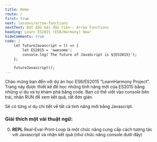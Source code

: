 ```yaml
---
title: Home
route: /
first: true
next: lessons/arrow-functions
nextText: Bắt đầu bài đầu tiên-- Arrow Functions
heading: Learn ES2015 (ES6/Harmony) Now!
hideComments: true
code: |
    let futureJavascript = () => {
        let ES2015 = 'awesome';
        console.log(`The future of JavaScript is ${ES2015}`);
    };

    futureJavascript();
---
```


Chào mừng bạn đến với dự án học ES6/ES2015 "LearnHarmony Project". Trang này được thiết kế để học những tính năng mới của ES2015 bằng những ví dụ và tự khám phá bằng code. Bạn có thể viết vào console bên trái, nhấn RUN để xem kết quả, rất đơn giản.

Sẽ có từng ví dụ chi tiết về tất cả tính năng mới bằng Javascript.

### Giải thích một vài thuật ngữ:
0. **REPL** Real-Eval-Print-Loop là một chức năng cung cấp cách tương tác với Javascript và nhận kết quả (như chức năng console dưới đây)
